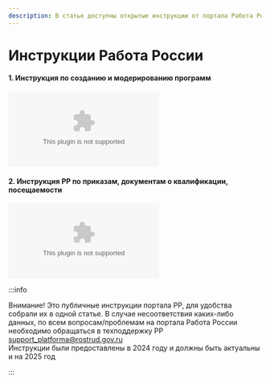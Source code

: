```yaml
---
description: В статье доступны открытые инструкции от портала Работа России
---
```


# Инструкции Работа России

#### 1. Инструкция по созданию и модерированию программ

![](<../.gitbook/assets/Инструкция_Создание_и_модерирование_программ.docx>)

#### 2. Инструкция РР по приказам, документам о квалификации, посещаемости

![](<../.gitbook/assets/Инструкция_РР_Приказы, Документы о квалификации, Посещаемость.docx>)

:::info

Внимание! Это публичные инструкции портала РР, для удобства собрали их в одной статье. В случае несоответствия каких-либо данных,  по всем вопросам/проблемам на портала Работа России необходимо обращаться в техподдержку РР [support\_platforma@rostrud.gov.ru](mailto:support_platforma@rostrud.gov.ru)\
Инструкции были предоставлены в 2024 году и должны быть актуальны и на 2025 год

:::
